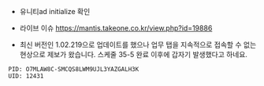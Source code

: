 - 유니티ad initialize 확인


- 라이브 이슈
https://mantis.takeone.co.kr/view.php?id=19886


- 최신 버전인 1.02.219으로 업데이트를 했으나 업무 탭을 지속적으로 접속할 수 없는 현상으로 제보가 왔습니다.
  스케줄 35-5 완료 이후에 갑자기 발생했다고 하네요.
```
PID: O7MLAW8C-SMCQS8LWM9UJL3YAZGALH3K
UID: 12431
```


